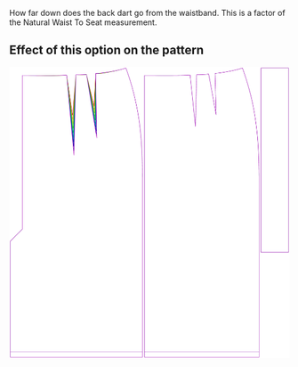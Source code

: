 How far down does the back dart go from the waistband.
This is a factor of the Natural Waist To Seat measurement.

## Effect of this option on the pattern

![This image shows the effect of this option by superimposing several variants that have a different value for this option](penelope_backdartdepthfactor_sample.svg "Effect of this option on the pattern")
